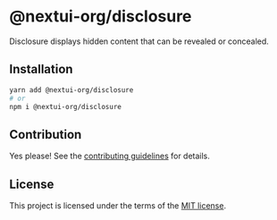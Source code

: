 # @nextui-org/disclosure

Disclosure displays hidden content that can be revealed or concealed.

## Installation

```sh
yarn add @nextui-org/disclosure
# or
npm i @nextui-org/disclosure
```

## Contribution

Yes please! See the
[contributing guidelines](https://github.com/nextui-org/nextui/blob/master/CONTRIBUTING.md)
for details.

## License

This project is licensed under the terms of the
[MIT license](https://github.com/nextui-org/nextui/blob/master/LICENSE).
